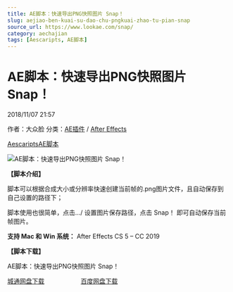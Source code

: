 ```yaml
---
title: AE脚本：快速导出PNG快照图片 Snap！
slug: aejiao-ben-kuai-su-dao-chu-pngkuai-zhao-tu-pian-snap
source_url: https://www.lookae.com/snap/
category: aechajian
tags: [Aescaripts, AE脚本]
---
```

# AE脚本：快速导出PNG快照图片 Snap！

2018/11/07 21:57

作者：大众脸
分类：[AE插件](https://www.lookae.com/after-effects/aechajian/) / [After Effects](https://www.lookae.com/after-effects/)

[Aescaripts](https://www.lookae.com/tag/aescaripts/)[AE脚本](https://www.lookae.com/tag/ae%e8%84%9a%e6%9c%ac/)

![AE脚本：快速导出PNG快照图片 Snap！](https://www.lookae.com/wp-content/uploads/2018/11/Snap.jpg "AE脚本：快速导出PNG快照图片 Snap！-LookAE.com")

**【脚本介绍】**

脚本可以根据合成大小或分辨率快速创建当前帧的.png图片文件，且自动保存到自己设置的路径下；

脚本使用也很简单，点击…/ 设置图片保存路径，点击 Snap！ 即可自动保存当前帧图片。

**支持 Mac 和 Win 系统：** After Effects CS 5 – CC 2019

**【脚本下载】**

AE脚本：快速导出PNG快照图片 Snap！

[城通网盘下载](https://lookae.ctfile.com/fs/680462-318974247)                     [百度网盘下载](https://pan.baidu.com/s/1yofP8JqRGRHwuIzpQxamAg)
